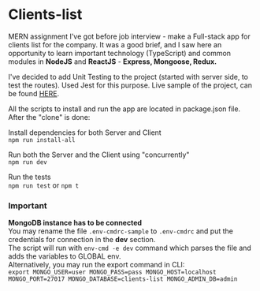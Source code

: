 # Clients-list

MERN assignment I've got before job interview - make a Full-stack app for clients list for the company.
It was a good brief, and I saw here an opportunity to learn important technology (TypeScript) and common modules in <b>NodeJS</b> and <b>ReactJS</b> - <b>Express, Mongoose, Redux.</b>

I've decided to add Unit Testing to the project (started with server side, to test the routes). Used Jest for this purpose.
Live sample of the project, can be found <a href="https://stormy-retreat-20506.herokuapp.com/">HERE</a>. 

All the scripts to install and run the app are located in package.json file. After the "clone" is done:

Install dependencies for both Server and Client<br>
`npm run install-all`

Run both the Server and the Client using "concurrently"<br>
`npm run dev`

Run the tests<br>
`npm run test` or `npm t`

### Important
**MongoDB instance has to be connected**<br>
You may rename the file `.env-cmdrc-sample` to `.env-cmdrc` and put the credentials for connection in the **dev** section.<br>
The script will run with `env-cmd -e dev` command which parses the file and adds the variables to GLOBAL env.<br>
Alternatively, you may run the export command in CLI:<br>
`export MONGO_USER=user MONGO_PASS=pass MONGO_HOST=localhost MONGO_PORT=27017 MONGO_DATABASE=clients-list MONGO_ADMIN_DB=admin` 
